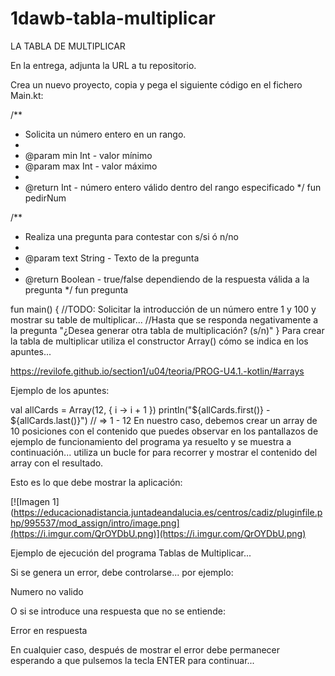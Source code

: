 # 1dawb-tabla-multiplicar

LA TABLA DE MULTIPLICAR

En la entrega, adjunta la URL a tu repositorio.

Crea un nuevo proyecto, copia y pega el siguiente código en el fichero Main.kt:

/**
 * Solicita un número entero en un rango.
 *
 * @param min Int - valor mínimo
 * @param max Int - valor máximo
 *
 * @return Int - número entero válido dentro del rango especificado
 */
fun pedirNum

/**
 * Realiza una pregunta para contestar con s/si ó n/no
 *
 * @param text String - Texto de la pregunta
 *
 * @return Boolean - true/false dependiendo de la respuesta válida a la pregunta
 */
fun pregunta

fun main() {
    //TODO: Solicitar la introducción de un número entre 1 y 100 y mostrar su table de multiplicar...
    //Hasta que se responda negativamente a la pregunta "¿Desea generar otra tabla de multiplicación? (s/n)"
}
Para crear la tabla de multiplicar utiliza el constructor Array() cómo se indica en los apuntes...

https://revilofe.github.io/section1/u04/teoria/PROG-U4.1.-kotlin/#arrays

Ejemplo de los apuntes:

val allCards = Array(12, { i -> i + 1 })
println("${allCards.first()} - ${allCards.last()}") // => 1 - 12
En nuestro caso, debemos crear un array de 10 posiciones con el contenido que puedes observar en los pantallazos de ejemplo de funcionamiento del programa ya resuelto y se muestra a continuación... utiliza un bucle for para recorrer y mostrar el contenido del array con el resultado.

Esto es lo que debe mostrar la aplicación:

[![Imagen 1](https://educacionadistancia.juntadeandalucia.es/centros/cadiz/pluginfile.php/995537/mod_assign/intro/image.png](https://i.imgur.com/QrOYDbU.png)](https://i.imgur.com/QrOYDbU.png)

Ejemplo de ejecución del programa Tablas de Multiplicar...

Si se genera un error, debe controlarse... por ejemplo:

Numero no valido

O si se introduce una respuesta que no se entiende:

Error en respuesta

En cualquier caso, después de mostrar el error debe permanecer esperando a que pulsemos la tecla ENTER para continuar...
